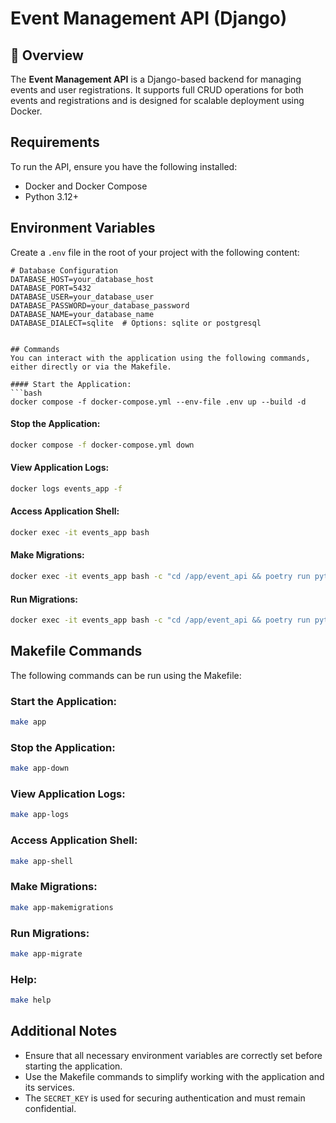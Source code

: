 # Event Management API (Django)

## 📝 Overview
The **Event Management API** is a Django-based backend for managing events and user registrations. It supports full CRUD operations for both events and registrations and is designed for scalable deployment using Docker.

## Requirements
To run the API, ensure you have the following installed:

- Docker and Docker Compose
- Python 3.12+

## Environment Variables

Create a `.env` file in the root of your project with the following content:

```env
# Database Configuration
DATABASE_HOST=your_database_host
DATABASE_PORT=5432
DATABASE_USER=your_database_user
DATABASE_PASSWORD=your_database_password
DATABASE_NAME=your_database_name
DATABASE_DIALECT=sqlite  # Options: sqlite or postgresql


## Commands
You can interact with the application using the following commands, either directly or via the Makefile.

#### Start the Application:
```bash
docker compose -f docker-compose.yml --env-file .env up --build -d
```

#### Stop the Application:
```bash
docker compose -f docker-compose.yml down
```

#### View Application Logs:
```bash
docker logs events_app -f
```

#### Access Application Shell:
```bash
docker exec -it events_app bash
```

#### Make Migrations:
```bash
docker exec -it events_app bash -c "cd /app/event_api && poetry run python manage.py makemigrations"
```

#### Run Migrations:
```bash
docker exec -it events_app bash -c "cd /app/event_api && poetry run python manage.py migrate"
```

## Makefile Commands
The following commands can be run using the Makefile:

### Start the Application:
```bash
make app
```

### Stop the Application:
```bash
make app-down
```

### View Application Logs:
```bash
make app-logs
```

### Access Application Shell:
```bash
make app-shell
```

### Make Migrations:
```bash
make app-makemigrations
```

### Run Migrations:
```bash
make app-migrate
```

### Help:
```bash
make help
```

## Additional Notes
- Ensure that all necessary environment variables are correctly set before starting the application.
- Use the Makefile commands to simplify working with the application and its services.
- The `SECRET_KEY` is used for securing authentication and must remain confidential. 